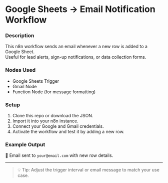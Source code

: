 # Google Sheets → Email Notification Workflow

### Description
This n8n workflow sends an email whenever a new row is added to a Google Sheet.  
Useful for lead alerts, sign-up notifications, or data collection forms.

### Nodes Used
- Google Sheets Trigger
- Gmail Node
- Function Node (for message formatting)

### Setup
1. Clone this repo or download the JSON.
2. Import it into your n8n instance.
3. Connect your Google and Gmail credentials.
4. Activate the workflow and test it by adding a new row.

### Example Output
📧 Email sent to `your@email.com` with new row details.

---

> 💡 Tip: Adjust the trigger interval or email message to match your use case.

